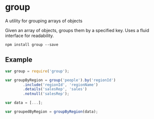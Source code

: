# group

A utility for grouping arrays of objects

Given an array of objects, groups them by a specified key. Uses a fluid interface for readability.

    npm install group --save

## Example

```javascript
var group = require('group');

var groupByRegion = group('people').by('regionId')
        .include('regionId', 'regionName')
        .details('salesRep', 'sales')
        .notnull('salesRep');

var data = [...];

var groupedByRegion = groupByRegion(data);
```
